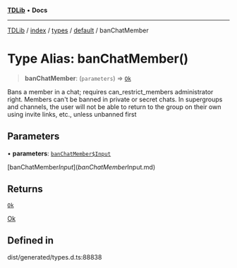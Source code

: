 [**TDLib**](../../../../../../README.md) • **Docs**

***

[TDLib](../../../../../../modules.md) / [index](../../../../../README.md) / [types](../../../README.md) / [default](../README.md) / banChatMember

# Type Alias: banChatMember()

> **banChatMember**: (`parameters`) => [`Ok`](Ok-1.md)

Bans a member in a chat; requires can_restrict_members administrator right. Members can't be banned in private or secret chats. In supergroups and channels, the user will not be able to return to the group on their own using invite links, etc., unless unbanned first

## Parameters

• **parameters**: [`banChatMember$Input`](banChatMember$Input.md)

[banChatMember$Input](banChatMember$Input.md)

## Returns

[`Ok`](Ok-1.md)

[Ok](Ok-1.md)

## Defined in

dist/generated/types.d.ts:88838
